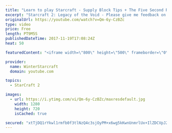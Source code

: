 ```yaml
---
title: "Learn to play Starcraft - Supply Block Tips + The Five Second Rule (Basic Guide & Tutorial)"
excerpt: "Starcraft 2: Legacy of the Void - Please give me feedback on this general video style/commentary, hopefully it helps you guys out!  Can very easily make more on different concepts if it is the right direction!  Sc2ReplayStats - http://www.sc2replaystats.com"
originalUrl: https://youtube.com/watch?v=Qm-6y-CzBZc
type: video
price: Free
length: PT9M5S
publishedDateTime: 2017-11-19T17:08:24Z
heat: 50

featuredContent: "<iframe width=\"800\" height=\"500\" frameborder=\"0\" src=\"https://www.youtube.com/embed/Qm-6y-CzBZc\" allow=\"accelerometer; autoplay; encrypted-media; gyroscope; picture-in-picture\" allowfullscreen></iframe>"

provider:
  name: WinterStarcraft
  domain: youtube.com

topics:
  - StarCraft 2

images:
  - url: https://i.ytimg.com/vi/Qm-6y-CzBZc/maxresdefault.jpg
    width: 1280
    height: 720
    isCached: true

secured: "xtTjDQ1rYkwl1rmfb0f3tlNzQ4c3sjOyPM+x6wg5kKwnUnmrlUx+IlZDCVpJ2rAtHaLdP+K70JbN0yWt4KJW/yHco1ywPUcRO1a12rrahMeZ86PPpI0EYI8Y+9Q+It7z1bndVfyxCdF7tLVAY0WPZn2vqCSmDfjn4c16vRIe+4uQvyDMuScTPs0tXxQEGQ5acKnuzap43vnfHJ+sJVz0jZVP2o3RPfh6HezHfRYZ1XIaIjhJNu5Mg4iwrFVL9pODK5AWLLbDSIi8kw11Bt+UOh+Bw1B08/MJK5KpQDry5bqEmIHyIX8pI5RNhqcuuN2A+nsC4+FoHnzLk7lUX39gIh6d5CpwfCgw85YxeKKOclZUV6HE6FlEhVKwMN3FrHL+UR6zp80OYBhsElybgSgqgrtcW36aU8Z3+DmzcwW5l5g=;m3sDiQqU87ap4CeRfi3aug=="
---
```



